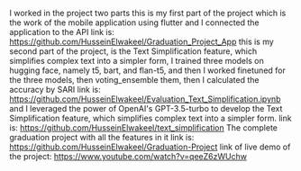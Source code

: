 I worked in the project two parts this is my first part of the project which is the work of the mobile application using flutter and I connected the application to the API 
link is: https://github.com/HusseinElwakeel/Graduation_Project_App
this is my second part of the project, is the Text Simplification feature, which simplifies complex text into a simpler form, I trained three models on hugging face,
namely t5, bart, and flan-t5, and then I worked finetuned for the three models, then voting_ensemble them, then I calculated the accuracy by SARI
link is: https://github.com/HusseinElwakeel/Evaluation_Text_Simplification.ipynb
and I leveraged the power of OpenAI's GPT-3.5-turbo to develop the Text Simplification feature, which simplifies complex text into a simpler form.
link is: https://github.com/HusseinElwakeel/text_simplification
The complete graduation project with all the features in it link is: https://github.com/HusseinElwakeel/Graduation-Project
link of live demo of the project: https://www.youtube.com/watch?v=qeeZ6zWUchw

